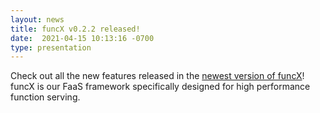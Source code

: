 ```yaml
---
layout: news
title: funcX v0.2.2 released!
date:  2021-04-15 10:13:16 -0700
type: presentation
---
```


Check out all the new features released in the [newest version of funcX](https://funcx.readthedocs.io/en/latest/index.html)! funcX is our FaaS framework specifically designed for high performance function serving.
